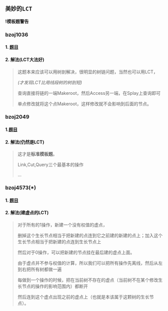 ## ```美妙的LCT``` ##
**!模板题警告**
### bzoj1036 ###

#### 1. [题目](http://www.lydsy.com/JudgeOnline/problem.php?id=1036) ####

#### 2. 解法(LCT大法好) ####
  
  >这题本来应该可以用树剖解决，很明显的树链问题，当然也可以用LCT，
  >
  >*(才发现LCT比用线段树的树剖短)*
  >
  >查询直接将链的一端Makeroot，然后Access另一端，在Splay上查询即可
  >
  >单点修改就将这个点Makeroot，这样修改就不会影响到后面的节点。

### bzoj2049 ###

#### 1.[题目](http://www.lydsy.com/JudgeOnline/problem.php?id=2049) ####

#### 2. 解法(仍然是LCT)

  >这才是**标准模板题**。
  >
  >Link,Cut,Query三个最基本的操作
  >
  >...

### bzoj4573(\*) ###

#### 1. [题目](http://www.lydsy.com/JudgeOnline/problem.php?id=4573)

#### 2. 解法(建虚点的LCT) ####

  >对于所有的1操作，新建一个没有权值的虚点，
  >
  >删掉这个生长节点相当于把新建的点连到它之前建的新建的点上；加入这个生长节点相当于把新建的点连到生长节点上
  >
  >然后对于0操作，可以把新建的节点挂在最后建的虚点上面。
  >
  >由于虚点并不参与权值的计算，所以我们可以把所有操作先离线，然后从左到右把所有树都做一遍
  >
  >每做到一个操作的时候，把在当前树不存在的虚点（当前树不在某个修改生长节点的操作的影响范围内）都断开
  >
  >然后连到这个虚点出现之前的虚点上（也就是本该属于这颗树的生长节点）。
